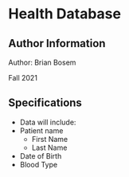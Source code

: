 # Health Database

## Author Information
Author: Brian Bosem

Fall 2021

## Specifications
+ Data will include:
+ Patient name
  + First Name
  + Last Name
+ Date of Birth
+ Blood Type
